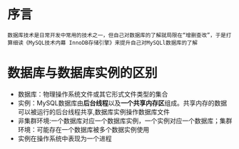 # 序言

    数据库技术是日常开发中常用的技术之一，但自己对数据库的了解就局限在“增删查改”，于是打算细读《MySQL技术内幕 InnoDB存储引擎》来提升自己对MySQLl数据库的了解
# 数据库与数据库实例的区别
- 数据库：物理操作系统文件或其它形式文件类型的集合
- 实例：MySQL数据库由**后台线程**以及**一个共享内存区**组成。共享内存的数据可以被运行的后台线程共享,数据库实例操作数据库文件
- 非集群环境:一个数据库对应一个数据库实例，一个实例对应一个数据库；集群环境：可能存在一个数据库被多个数据实例使用
- 实例在操作系统中表现为一个进程